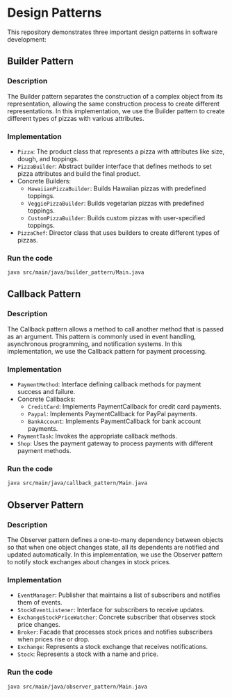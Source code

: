 # Design Patterns

This repository demonstrates three important design patterns in software development:

## Builder Pattern

### Description
The Builder pattern separates the construction of a complex object from its representation, allowing the same construction process to create different representations. In this implementation, we use the Builder pattern to create different types of pizzas with various attributes.

### Implementation
- `Pizza`: The product class that represents a pizza with attributes like size, dough, and toppings.
- `PizzaBuilder`: Abstract builder interface that defines methods to set pizza attributes and build the final product.
- Concrete Builders:
  - `HawaiianPizzaBuilder`: Builds Hawaiian pizzas with predefined toppings.
  - `VeggiePizzaBuilder`: Builds vegetarian pizzas with predefined toppings.
  - `CustomPizzaBuilder`: Builds custom pizzas with user-specified toppings.
- `PizzaChef`: Director class that uses builders to create different types of pizzas.

### Run the code
```bash
java src/main/java/builder_pattern/Main.java
```

## Callback Pattern

### Description
The Callback pattern allows a method to call another method that is passed as an argument. This pattern is commonly used in event handling, asynchronous programming, and notification systems. In this implementation, we use the Callback pattern for payment processing.

### Implementation
- `PaymentMethod`: Interface defining callback methods for payment success and failure.
- Concrete Callbacks:
  - `CreditCard`: Implements PaymentCallback for credit card payments.
  - `Paypal`: Implements PaymentCallback for PayPal payments.
  - `BankAccount`: Implements PaymentCallback for bank account payments.
- `PaymentTask`: Invokes the appropriate callback methods.
- `Shop`: Uses the payment gateway to process payments with different payment methods.

### Run the code
```bash
java src/main/java/callback_pattern/Main.java
```

## Observer Pattern

### Description
The Observer pattern defines a one-to-many dependency between objects so that when one object changes state, all its dependents are notified and updated automatically. In this implementation, we use the Observer pattern to notify stock exchanges about changes in stock prices.

### Implementation
- `EventManager`: Publisher that maintains a list of subscribers and notifies them of events.
- `StockEventListener`: Interface for subscribers to receive updates.
- `ExchangeStockPriceWatcher`: Concrete subscriber that observes stock price changes.
- `Broker`: Facade that processes stock prices and notifies subscribers when prices rise or drop.
- `Exchange`: Represents a stock exchange that receives notifications.
- `Stock`: Represents a stock with a name and price.

### Run the code
```bash
java src/main/java/observer_pattern/Main.java
```
